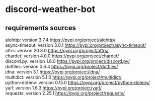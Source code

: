 # discord-weather-bot

## requirements sources
aiohttp: version 3.7.4 https://pypi.org/project/aiohttp/<br>
async-timeout: version 3.0.1 https://pypi.org/project/async-timeout/<br>
attrs: verison 20.3.0 https://pypi.org/project/attrs/<br>
chardet: version 4.0.0 https://pypi.org/project/chardet/<br>
discord.py: version 1.6.0 https://pypi.org/project/discord.py/<br>
dotfiles: version 0.6.4 https://pypi.org/project/dotfiles/<br>
idna: version 3.1 https://pypi.org/project/idna/<br>
multidict: version 5.1.0 https://pypi.org/project/multidict/<br>
python-dotenv: version 0.15.0 https://pypi.org/project/python-dotenv/<br>
yarl: version 1.6.3 https://pypi.org/project/yarl/<br>
requests: version 2.25.1 https://pypi.org/project/requests/<br>
